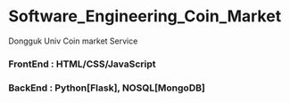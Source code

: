# Software_Engineering_Coin_Market
Dongguk Univ Coin market Service

### FrontEnd : HTML/CSS/JavaScript
### BackEnd : Python[Flask], NOSQL[MongoDB]
